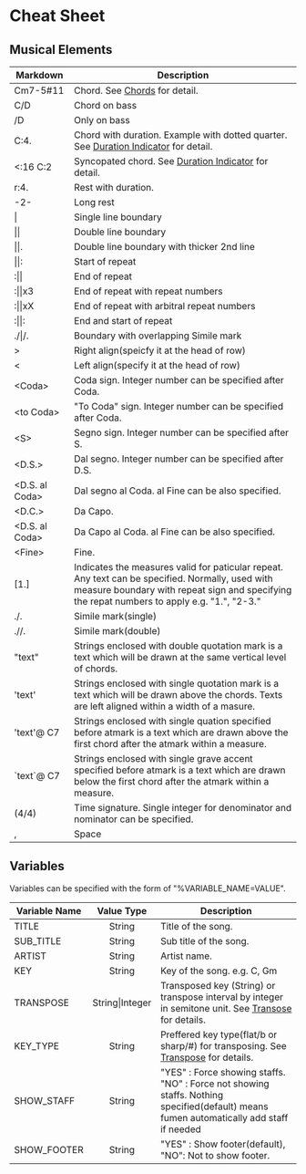 # Cheat Sheet

## Musical Elements
| Markdown         | Description  |
| ------------- | -----|
| Cm7-5#11   | Chord. See [Chords](chord.md) for detail. |
| C/D        | Chord on bass |
| /D           | Only on bass |
| C:4.          | Chord with duration. Example with dotted quarter. See [Duration Indicator](duration-indicator.md) for detail. |
| <:16 C:2          | Syncopated chord. See [Duration Indicator](duration-indicator.md) for detail. |
| r:4.          | Rest with duration. |
| -2-          | Long rest |
| \|      | Single line boundary |
| \|\|    | Double line boundary |
| \|\|.   | Double line boundary with thicker 2nd line |
| \|\|:   | Start of repeat |
| :\|\|   | End of repeat |
| :\|\|x3   | End of repeat with repeat numbers |
| :\|\|xX   | End of repeat with arbitral repeat numbers |
| :\|\|:  | End and start of repeat |
| ./\|/.  | Boundary with overlapping Simile mark |
| >       | Right align(speicfy it at the head of row) |
| <       | Left align(specify it at the head of row) |
| <Coda\>      | Coda sign. Integer number can be specified after Coda. |
| <to Coda\>   | "To Coda" sign.  Integer number can be specified after Coda. |
| <S\>         | Segno sign. Integer number can be specified after S. |
| <D.S.\>      | Dal segno. Integer number can be specified after D.S. |
| <D.S. al Coda\>      | Dal segno al Coda. al Fine can be also specified. |
| <D.C.\>      | Da Capo. |
| <D.S. al Coda\>      | Da Capo al Coda. al Fine can be also specified. |
| <Fine\>      | Fine. |
| [1.]          | Indicates the measures valid for paticular repeat. Any text can be specified. Normally, used with measure boundary with repeat sign and specifying the repat numbers to apply e.g. "1.", "2-3."  |
| ./.           | Simile mark(single) |
| .//.          | Simile mark(double) |
| "text"     | Strings enclosed with double quotation mark is a text which will be drawn at the same vertical level of chords. | 
| 'text'     | Strings enclosed with single quotation mark is a text which will be drawn above the chords. Texts are left aligned within a width of a masure. | 
| 'text'@ C7| Strings enclosed with single quation specified before atmark is a text which are drawn above the first chord after the atmark within a measure. |
| \`text\`@ C7 | Strings enclosed with single grave accent specified before atmark is a text which are drawn below the first chord after the atmark within a measure. |
| (4/4)          | Time signature. Single integer for denominator and nominator can be specified. | 
| ,         | Space |

## Variables

Variables can be specified with the form of "%VARIABLE_NAME=VALUE". 

| Variable Name        | Value Type          | Description  |
| ------------- |:-------------:| -----|
| TITLE     | String      | Title of the song. | 
| SUB_TITLE     | String      | Sub title of the song. | 
| ARTIST     | String      | Artist name. | 
| KEY        | String      | Key of the song. e.g. C, Gm |
| TRANSPOSE | String\|Integer | Transposed key (String) or transpose interval by integer in semitone unit. See [Transose](transpose.md) for details. |
| KEY_TYPE  | String | Preffered key type(flat/b or sharp/#) for transposing. See [Transpose](transpose.md) for details. |
| SHOW_STAFF | String | "YES" : Force showing staffs. "NO" : Force not showing staffs. Nothing specified(default) means fumen automatically add staff if needed |
| SHOW_FOOTER | String | "YES" : Show footer(default), "NO": Not to show footer.